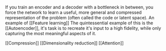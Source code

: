 If you train an encoder and a decoder with a bottleneck in between, you force the network to learn a useful, more general and compressed representation of the problem (often called the code or latent space). An example of [[Feature learning]]
The quintessential example of this is the [[Autoencoder]], it's task is to recreate it's input to a high fidelity, while only capturing the most meaningful aspects of it.

[[Compression]]
[[Dimensionality reduction]]
[[Attention]]
